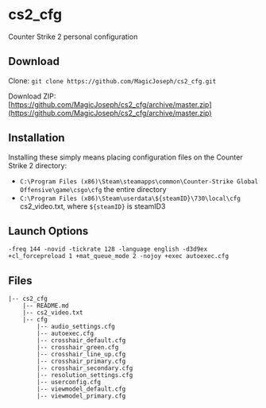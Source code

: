 # cs2_cfg
Counter Strike 2 personal configuration

## Download

Clone: `git clone https://github.com/MagicJoseph/cs2_cfg.git`

Download ZIP: [https://github.com/MagicJoseph/cs2_cfg/archive/master.zip](https://github.com/MagicJoseph/cs2_cfg/archive/master.zip)

## Installation
Installing these simply means placing configuration files on the Counter Strike 2 directory:

- `C:\Program Files (x86)\Steam\steamapps\common\Counter-Strike Global Offensive\game\csgo\cfg` the entire directory
- `C:\Program Files (x86)\Steam\userdata\${steamID}\730\local\cfg` cs2_video.txt, where `${steamID}` is steamID3

## Launch Options

`-freq 144 -novid -tickrate 128 -language english -d3d9ex +cl_forcepreload 1 +mat_queue_mode 2 -nojoy +exec autoexec.cfg`

## Files

```
|-- cs2_cfg
    |-- README.md
    |-- cs2_video.txt
    |-- cfg
        |-- audio_settings.cfg
        |-- autoexec.cfg
        |-- crosshair_default.cfg
        |-- crosshair_green.cfg
        |-- crosshair_line_up.cfg
        |-- crosshair_primary.cfg
        |-- crosshair_secondary.cfg
        |-- resolution_settings.cfg
        |-- userconfig.cfg
        |-- viewmodel_default.cfg
        |-- viewmodel_primary.cfg
```
